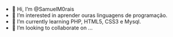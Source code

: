 - 👋 Hi, I’m @SamuelM0rais
- 👀 I’m interested in aprender ouras linguagens de programação.
- 🌱 I’m currently learning  PHP, HTML5, CSS3 e Mysql.
- 💞️ I’m looking to collaborate on ...

<!---
SamuelM0rais/SamuelM0rais is a ✨ special ✨ repository because its `README.md` (this file) appears on your GitHub profile.
You can click the Preview link to take a look at your changes.
--->
